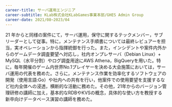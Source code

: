 ```yaml
---
career-title: サーバ運用エンジニア
career-subtitle: KLab株式会社KLabGames事業本部/GHES Admin Group
career-date: 2021/08~2023/04
---
```


21 年からと同様の案件にて，サーバ運用，保守に関するテックメンバー，サブリーダーとして従事。特に，メンテナンス手順書については最終レビュアーを担当，実オペレーションから指揮統御を行った。また，インシデントや案件内外からのゲームデータ調査要望へ対応し，社内オンプレサーバ（Debian Linux）+ MySQL（水平分割）やログ調査用途にAWS Athena，BigQueryを用いた。特に，毎年開催のゲーム内世界No.1プレイヤーを決める大会施策においては，サーバ運用の代表を務めた。さらに，メンテナンス作業を効率化するソフトウェアの開発（使用言語:Go）や社内への共有を行い，他案件での使用要望を支援するなど社内全体への浸透，横断的な活動に務めた。その他，21年からのバージョン管理研修の講師に加え，基本的なRDBやKVSの概念，具体的な使い方を教授する新卒向けデータベース演習の講師を務めた。

